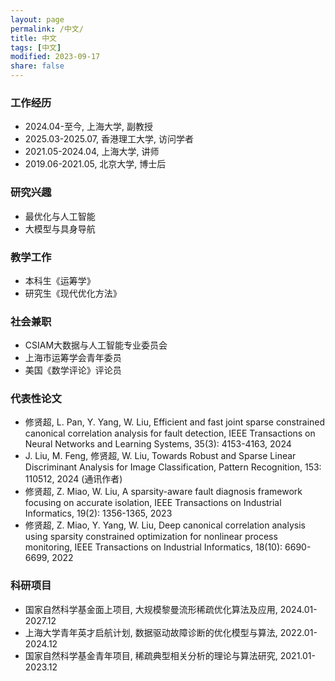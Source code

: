 ```yaml
---
layout: page
permalink: /中文/
title: 中文
tags: [中文]
modified: 2023-09-17 
share: false
---
```



### 工作经历
* 2024.04-至今, 上海大学, 副教授 <br>
* 2025.03-2025.07, 香港理工大学, 访问学者 <br>
* 2021.05-2024.04, 上海大学, 讲师 <br>
* 2019.06-2021.05, 北京大学, 博士后 <br>


### 研究兴趣
* 最优化与人工智能 <br>
* 大模型与具身导航 <br>


### 教学工作
* 本科生《运筹学》 <br>
* 研究生《现代优化方法》 <br>

### 社会兼职
* CSIAM大数据与人工智能专业委员会 <br>
* 上海市运筹学会青年委员 <br>
* 美国《数学评论》评论员 <br>


### 代表性论文
 * 修贤超, L. Pan, Y. Yang, W. Liu, Efficient and fast joint sparse constrained canonical correlation analysis for fault detection, IEEE Transactions on Neural Networks and Learning Systems, 35(3): 4153-4163, 2024 <br>
 * J. Liu, M. Feng, 修贤超, W. Liu, Towards Robust and Sparse Linear Discriminant Analysis for Image Classification, Pattern Recognition, 153: 110512, 2024 (通讯作者)<br>
 * 修贤超, Z. Miao, W. Liu, A sparsity-aware fault diagnosis framework focusing on accurate isolation, IEEE Transactions on Industrial Informatics, 19(2): 1356-1365, 2023 <br>
 * 修贤超, Z. Miao, Y. Yang, W. Liu, Deep canonical correlation analysis using sparsity constrained optimization for nonlinear process monitoring, IEEE Transactions on Industrial Informatics, 18(10): 6690-6699, 2022<br>



### 科研项目
* 国家自然科学基金面上项目, 大规模黎曼流形稀疏优化算法及应用, 2024.01-2027.12 <br>
* 上海大学青年英才启航计划, 数据驱动故障诊断的优化模型与算法, 2022.01-2024.12 <br>
* 国家自然科学基金青年项目, 稀疏典型相关分析的理论与算法研究, 2021.01-2023.12 <br>




